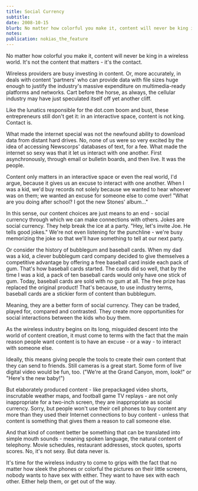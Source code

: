```yaml
---
title: Social Currency
subtitle: 
date: 2008-10-15
blurb: No matter how colorful you make it, content will never be king in a wireless world. It's not the content that matters - it's the contact.
notes: 
publication: nokias_the_feature
---
```


No matter how colorful you make it, content will never be king in a wireless world. It's not the content that matters - it's the contact.

Wireless providers are busy investing in content. Or, more accurately, in deals with content 'partners' who can provide data with file sizes huge enough to justify the industry's massive expenditure on multimedia-ready platforms and networks. Cart before the horse, as always, the cellular industry may have just speculated itself off yet another cliff.

Like the lunatics responsible for the dot.com boom and bust, these entrepreneurs still don't get it: in an interactive space, content is not king. Contact is.

What made the internet special was not the newfound ability to download data from distant hard drives. No, none of us were so very excited by the idea of accessing Newscorps' databases of text, for a fee. What made the internet so sexy was that it let us interact with one another. First asynchronously, through email or bulletin boards, and then live. It was the people.

Content only matters in an interactive space or even the real world, I'd argue, because it gives us an excuse to interact with one another. When I was a kid, we'd buy records not solely because we wanted to hear whoever was on them; we wanted an excuse for someone else to come over! "What are you doing after school? I got the new Stones' album…"

In this sense, our content choices are just means to an end - social currency through which we can make connections with others. Jokes are social currency. They help break the ice at a party. "Hey, let's invite Joe. He tells good jokes." We're not even listening for the punchline - we're busy memorizing the joke so that we'll have something to tell at our next party.

Or consider the history of bubblegum and baseball cards. When my dad was a kid, a clever bubblegum card company decided to give themselves a competitive advantage by offering a free baseball card inside each pack of gum. That's how baseball cards started. The cards did so well, that by the time I was a kid, a pack of ten baseball cards would only have one stick of gum. Today, baseball cards are sold with no gum at all. The free prize has replaced the original product! That's because, to use industry terms, baseball cards are a stickier form of content than bubblegum.

Meaning, they are a better form of social currency. They can be traded, played for, compared and contrasted. They create more opportunities for social interactions between the kids who buy them.

As the wireless industry begins on its long, misguided descent into the world of content creation, it must come to terms with the fact that the main reason people want content is to have an excuse - or a way - to interact with someone else.

Ideally, this means giving people the tools to create their own content that they can send to friends. Still cameras is a great start. Some form of live digital video would be fun, too. ("We're at the Grand Canyon, mom, look!" or "Here's the new baby!")

But elaborately produced content - like prepackaged video shorts, inscrutable weather maps, and football game TV replays - are not only inappropriate for a two-inch screen, they are inappropriate as social currency. Sorry, but people won't use their cell phones to buy content any more than they used their Internet connections to buy content - unless that content is something that gives them a reason to call someone else.

And that kind of content better be something that can be translated into simple mouth sounds - meaning spoken language, the natural content of telephony. Movie schedules, restaurant addresses, stock quotes, sports scores. No, it's not sexy. But data never is.

It's time for the wireless industry to come to grips with the fact that no matter how sleek the phones or colorful the pictures on their little screens, nobody wants to have sex with either. They want to have sex with each other. Either help them, or get out of the way.


